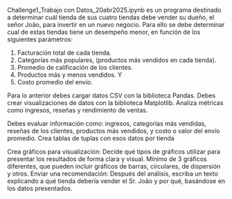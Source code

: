 Challenge1_Trabajo con Datos_20abr2025.ipynb es un programa destinado a determinar cuál tienda de sus cuatro tiendas debe vender su dueño, el señor João, para invertir en un nuevo negocio. Para ello se debe determinar cual de estas tiendas tiene un desempeño menor, en función de los siguientes parámetros:
1) Facturación total de cada tienda.
2) Categorías más populares, (productos más vendidos en cada tienda).
3) Promedio de calificación de los clientes.
4) Productos más y menos vendidos. Y
5) Costo promedio del envío.

Para lo anterior debes cargar datos CSV con la biblioteca Pandas.
Debes crear visualizaciones de datos con la biblioteca Matplotlib.
Analiza métricas como ingresos, reseñas y rendimiento de ventas.

Debes evaluar información como: ingresos, categorías más vendidas, reseñas de los clientes, productos más vendidos, y costo o valor del envío promedio.
Crea tablas de tuplas con esos datos por tienda

Crea gráficos para visualización: Decide qué tipos de gráficos utilizar para presentar los resultados de forma clara y visual.
Mínimo de 3 gráficos diferentes, que pueden incluir gráficos de barras, circulares, de dispersión y otros.
Enviar una recomendación: Después del análisis, escriba un texto explicando a qué tienda debería vender el Sr. João y por qué, basándose en los datos presentados.
